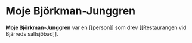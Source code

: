 # Moje Björkman-Junggren

**Moje Björkman-Junggren** var en [[person]] som drev [[Restaurangen vid Bjärreds saltsjöbad]].
